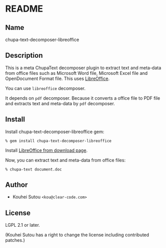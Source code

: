 # README

## Name

chupa-text-decomposer-libreoffice

## Description

This is a meta ChupaText decomposer plugin to extract text and
meta-data from office files such as Microsoft Word file, Microsoft
Excel file and OpenDocument Format file. This uses
[LibreOffice](https://www.libreoffice.org/).

You can use `libreoffice` decomposer.

It depends on `pdf` decomposer. Because it converts a office file to
PDF file and extracts text and meta-data by `pdf` decomposer.

## Install

Install chupa-text-decomposer-libreoffice gem:

```
% gem install chupa-text-decomposer-libreoffice
```

Install
[LibreOffice from download page](http://www.libreoffice.org/download).

Now, you can extract text and meta-data from office files:

```
% chupa-text document.doc
```

## Author

  * Kouhei Sutou `<kou@clear-code.com>`

## License

LGPL 2.1 or later.

(Kouhei Sutou has a right to change the license including contributed
patches.)
